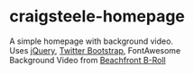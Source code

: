 # craigsteele-homepage
A simple homepage with background video. 
<br>
Uses [jQuery], [Twitter Bootstrap], FontAwesome <br>
Background Video from [Beachfront B-Roll]


   [Twitter Bootstrap]: <http://twitter.github.com/bootstrap/>
   [jQuery]: <http://jquery.com>
   [FontAwesome]: <https://fortawesome.github.io/Font-Awesome/>
   [Beachfront B-Roll]: <http://www.beachfrontbroll.com/>
